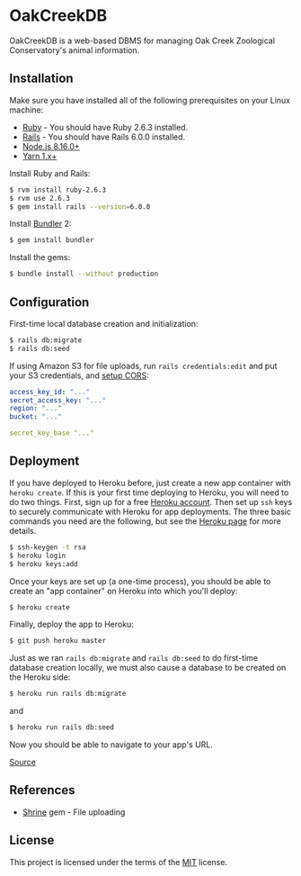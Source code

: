 # OakCreekDB

OakCreekDB is a web-based DBMS for managing Oak Creek Zoological Conservatory's animal information.

## Installation

Make sure you have installed all of the following prerequisites on your Linux machine:
* [Ruby](https://www.ruby-lang.org/en/) - You should have Ruby 2.6.3 installed.
* [Rails](https://rubyonrails.org/) - You should have Rails 6.0.0 installed.
* [Node.js 8.16.0+](https://nodejs.org/en/)
* [Yarn 1.x+](https://yarnpkg.com/lang/en/docs/install/#debian-stable)

Install Ruby and Rails:
```bash
$ rvm install ruby-2.6.3
$ rvm use 2.6.3
$ gem install rails --version=6.0.0
```

Install [Bundler](https://bundler.io/) 2:

```bash
$ gem install bundler
```
Install the gems:

```bash
$ bundle install --without production
```

## Configuration

First-time local database creation and initialization:

```bash
$ rails db:migrate
$ rails db:seed
```

If using Amazon S3 for file uploads, run `rails credentials:edit` and put your S3 credentials, and [setup CORS](http://docs.aws.amazon.com/AmazonS3/latest/dev/cors.html):

```yaml
access_key_id: "..."
secret_access_key: "..."
region: "..."
bucket: "..."

secret_key_base "..."
```

## Deployment

If you have deployed to Heroku before, just create a new app container with `heroku create`.  If this is your first time deploying to Heroku, you will need to do two things.  First, sign up for a free [Heroku account](http://heroku.com).  Then set up `ssh` keys to securely communicate with Heroku for app deployments.  The three basic commands you need are the following, but see the [Heroku page](https://devcenter.heroku.com/articles/heroku-cli) for more details.

```bash
$ ssh-keygen -t rsa
$ heroku login
$ heroku keys:add
```

Once your keys are set up (a one-time process), you should be able to create an "app container" on Heroku into which you'll deploy:

```bash
$ heroku create
```

Finally, deploy the app to Heroku:

```bash
$ git push heroku master
```

<!--If you have problems deploying to Heroku, please see this [post](https://stackoverflow.com/questions/13083399/heroku-deployment-failed-because-of-sqlite3-gem-error).-->

Just as we ran `rails db:migrate` and `rails db:seed` to do first-time database creation locally, we must also cause a database to be created on the Heroku side:

```bash
$ heroku run rails db:migrate
```

and

```bash
$ heroku run rails db:seed
```

Now you should be able to navigate to your app's URL. 

[Source](https://github.com/saasbook/rottenpotatoes-rails-intro/blob/master/instructions/docs/part_0_B.md)

## References
* [Shrine](https://github.com/shrinerb/shrine) gem - File uploading

## License
This project is licensed under the terms of the [MIT](https://choosealicense.com/licenses/mit/) license.

<!--
Things you may want to cover:

* Ruby version

* System dependencies

* Configuration

* Database creation

* Database initialization

* How to run the test suite

* Services (job queues, cache servers, search engines, etc.)

* Deployment instructions
-->